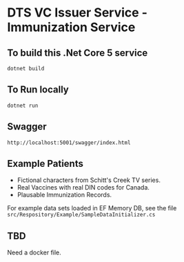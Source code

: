 # DTS VC Issuer Service - Immunization Service

## To build this .Net Core 5 service

`
dotnet build
`

## To Run locally

`
dotnet run
`

## Swagger

`
http://localhost:5001/swagger/index.html
`

## Example Patients

- Fictional characters from Schitt's Creek TV series.
- Real Vaccines with real DIN codes for Canada.
- Plausable Immunization Records.

For example data sets loaded in EF Memory DB, see the file
` src/Respository/Example/SampleDataInitializer.cs
`

## TBD

Need a docker file.

## 